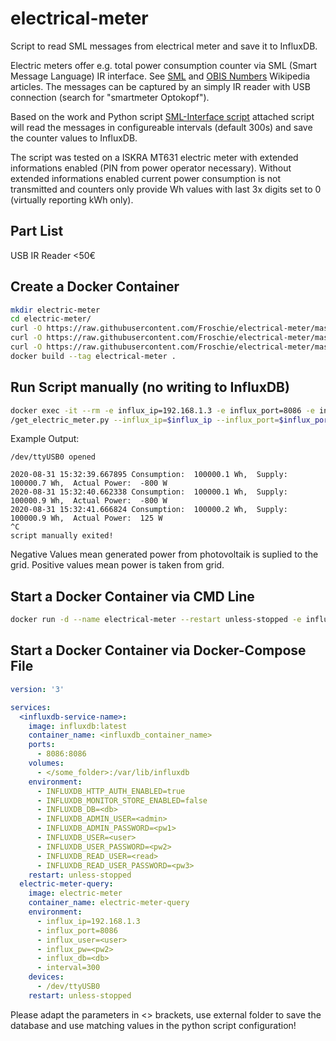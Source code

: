 # electrical-meter
Script to read SML messages from electrical meter and save it to InfluxDB.

Electric meters offer e.g. total power consumption counter via SML (Smart Message Language) IR interface. See [SML](https://de.wikipedia.org/wiki/Smart_Message_Language) and [OBIS Numbers](https://de.wikipedia.org/wiki/OBIS-Kennzahlen) Wikipedia articles. The messages can be captured by an simply IR reader with USB connection (search for "smartmeter Optokopf").

Based on the work and Python script [SML-Interface script](http://www.stefan-weigert.de/php_loader/sml.php) attached script will read the messages in configureable intervals (default 300s) and save the counter values to InfluxDB.

The script was tested on a ISKRA MT631 electric meter with extended informations enabled (PIN from power operator necessary).
Without extended informations enabled current power consumption is not transmitted and counters only provide Wh values with last 3x digits set to 0 (virtually reporting kWh only).


## Part List
USB IR Reader <50€


## Create a Docker Container

```bash
mkdir electric-meter
cd electric-meter/
curl -O https://raw.githubusercontent.com/Froschie/electrical-meter/master/Dockerfile
curl -O https://raw.githubusercontent.com/Froschie/electrical-meter/master/get_electric_meter.py
curl -O https://raw.githubusercontent.com/Froschie/electrical-meter/master/get_electric_meter_start.py
docker build --tag electrical-meter .
```

## Run Script manually (no writing to InfluxDB)

```bash
docker exec -it --rm -e influx_ip=192.168.1.3 -e influx_port=8086 -e influx_user=user -e influx_pw=pw --device=/dev/ttyUSB0 electrical-meter
/get_electric_meter.py --influx_ip=$influx_ip --influx_port=$influx_port --influx_user=$influx_user --influx_pw=$influx_pw --influx_db=$influx_db --device=$device --write=0
```

Example Output:
```
/dev/ttyUSB0 opened

2020-08-31 15:32:39.667895 Consumption:  100000.1 Wh,  Supply:  100000.7 Wh,  Actual Power:  -800 W
2020-08-31 15:32:40.662338 Consumption:  100000.1 Wh,  Supply:  100000.9 Wh,  Actual Power:  -800 W
2020-08-31 15:32:41.666824 Consumption:  100000.2 Wh,  Supply:  100000.9 Wh,  Actual Power:  125 W
^C
script manually exited!
```
Negative Values mean generated power from photovoltaik is suplied to the grid. Positive values mean power is taken from grid.


## Start a Docker Container via CMD Line
```bash
docker run -d --name electrical-meter --restart unless-stopped -e influx_ip=192.168.1.3 -e influx_port=8086 -e influx_user=user -e influx_pw=pw -e interval=300 --device=/dev/ttyUSB0 electrical-meter
```

## Start a Docker Container via Docker-Compose File
```yaml
version: '3'

services:
  <influxdb-service-name>:
    image: influxdb:latest
    container_name: <influxdb_container_name>
    ports:
      - 8086:8086
    volumes:
      - </some_folder>:/var/lib/influxdb
    environment:
      - INFLUXDB_HTTP_AUTH_ENABLED=true
      - INFLUXDB_MONITOR_STORE_ENABLED=false
      - INFLUXDB_DB=<db>
      - INFLUXDB_ADMIN_USER=<admin>
      - INFLUXDB_ADMIN_PASSWORD=<pw1>
      - INFLUXDB_USER=<user>
      - INFLUXDB_USER_PASSWORD=<pw2>
      - INFLUXDB_READ_USER=<read>
      - INFLUXDB_READ_USER_PASSWORD=<pw3>
    restart: unless-stopped
  electric-meter-query:
    image: electric-meter
    container_name: electric-meter-query
    environment:
      - influx_ip=192.168.1.3
      - influx_port=8086
      - influx_user=<user>
      - influx_pw=<pw2>
      - influx_db=<db>
      - interval=300
    devices:
      - /dev/ttyUSB0
    restart: unless-stopped
```
Please adapt the parameters in <> brackets, use external folder to save the database and use matching values in the python script configuration!
